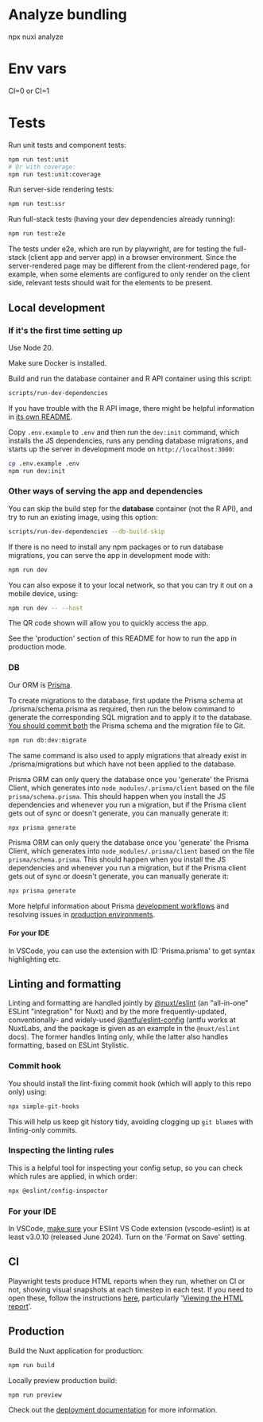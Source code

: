 # Analyze bundling

npx nuxi analyze

# Env vars

CI=0 or CI=1

# Tests

Run unit tests and component tests:
```bash
npm run test:unit
# Or with coverage:
npm run test:unit:coverage
```

Run server-side rendering tests:
```bash
npm run test:ssr
```

Run full-stack tests (having your dev dependencies already running):
```bash
npm run test:e2e
```

The tests under e2e, which are run by playwright, are for testing the full-stack (client app and server app) in a browser environment. Since the server-rendered page may be different from the client-rendered page, for example, when some elements are configured to only render on the client side, relevant tests should wait for the elements to be present.

## Local development

### If it's the first time setting up

Use Node 20.

Make sure Docker is installed.

Build and run the database container and R API container using this script:

```bash
scripts/run-dev-dependencies
```

If you have trouble with the R API image, there might be helpful information in [its own README](https://github.com/jameel-institute/daedalus.api).

Copy `.env.example` to `.env` and then run the `dev:init` command, which installs the JS dependencies, runs any pending database migrations, and starts up the server in development mode on `http://localhost:3000`:

```bash
cp .env.example .env
npm run dev:init
```

### Other ways of serving the app and dependencies

You can skip the build step for the **database** container (not the R API), and try to run an existing image, using this option:

```bash
scripts/run-dev-dependencies --db-build-skip
```

If there is no need to install any npm packages or to run database migrations, you can serve the app in development mode with:

```bash
npm run dev
```

You can also expose it to your local network, so that you can try it out on a mobile device, using:

```bash
npm run dev -- --host
```

The QR code shown will allow you to quickly access the app.

See the 'production' section of this README for how to run the app in production mode.

### DB

Our ORM is [Prisma](https://www.prisma.io/).

To create migrations to the database, first update the Prisma schema at ./prisma/schema.prisma as required, then run the below command to generate the corresponding SQL migration and to apply it to the database. [You should commit both](https://www.prisma.io/docs/orm/prisma-migrate/workflows/team-development#source-control) the Prisma schema and the migration file to Git.

```bash
npm run db:dev:migrate
```

The same command is also used to apply migrations that already exist in ./prisma/migrations but which have not been applied to the database.

Prisma ORM can only query the database once you 'generate' the Prisma Client, which generates into `node_modules/.prisma/client` based on the file `prisma/schema.prisma`. This should happen when you install the JS dependencies and whenever you run a migration, but if the Prisma client gets out of sync or doesn't generate, you can manually generate it:

```bash
npx prisma generate
```

Prisma ORM can only query the database once you 'generate' the Prisma Client, which generates into `node_modules/.prisma/client` based on the file `prisma/schema.prisma`. This should happen when you install the JS dependencies and whenever you run a migration, but if the Prisma client gets out of sync or doesn't generate, you can manually generate it:

```bash
npx prisma generate
```

More helpful information about Prisma [development workflows](https://www.prisma.io/docs/orm/prisma-migrate/workflows/development-and-production#customizing-migrations) and resolving issues in [production environments](https://www.prisma.io/docs/orm/prisma-migrate/workflows/patching-and-hotfixing#fixing-failed-migrations-with-migrate-diff-and-db-execute).

#### For your IDE

In VSCode, you can use the extension with ID 'Prisma.prisma' to get syntax highlighting etc.

## Linting and formatting

Linting and formatting are handled jointly by [@nuxt/eslint](https://eslint.nuxt.com/packages/module) (an "all-in-one" ESLint "integration" for Nuxt) and by the more frequently-updated, conventionally- and widely-used [@antfu/eslint-config](https://github.com/antfu/eslint-config) (antfu works at NuxtLabs, and the package is given as an example in the `@nuxt/eslint` docs). The former handles linting only, while the latter also handles formatting, based on ESLint Stylistic.

### Commit hook

You should install the lint-fixing commit hook (which will apply to this repo only) using:

```bash
npx simple-git-hooks
```

This will help us keep git history tidy, avoiding clogging up `git blame`s with linting-only commits.

### Inspecting the linting rules

This is a helpful tool for inspecting your config setup, so you can check which rules are applied, in which order:
```bash
npx @eslint/config-inspector
```

### For your IDE

In VSCode, [make sure](https://eslint.nuxt.com/packages/module#vs-code) your ESlint VS Code extension (vscode-eslint) is at least v3.0.10 (released June 2024). Turn on the 'Format on Save' setting.

## CI

Playwright tests produce HTML reports when they run, whether on CI or not, showing visual snapshots at each timestep in each test. If you need to open these, follow the instructions [here](https://playwright.dev/docs/ci-intro#html-report), particularly '[Viewing the HTML report](https://playwright.dev/docs/ci-intro#viewing-the-html-report)'.

## Production

Build the Nuxt application for production:

```bash
npm run build
```

Locally preview production build:

```bash
npm run preview
```

Check out the [deployment documentation](https://nuxt.com/docs/getting-started/deployment) for more information.

